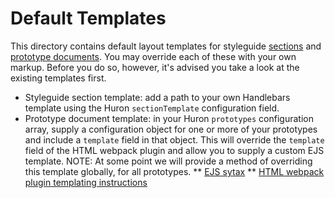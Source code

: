 # Default Templates

This directory contains default layout templates for styleguide [sections](./sections.hbs) and [prototype documents](./prototype-template.ejs). You may override each of these with your own markup. Before you do so, however, it's advised you take a look at the existing templates first.

* Styleguide section template: add a path to your own Handlebars template using the Huron `sectionTemplate` configuration field.
* Prototype document template: in your Huron `prototypes` configuration array, supply a configuration object for one or more of your prototypes and include a `template` field in that object. This will override the `template` field of the HTML webpack plugin and allow you to supply a custom EJS template. NOTE: At some point we will provide a method of overriding this template globally, for all prototypes.
	** [EJS sytax](http://www.embeddedjs.com/)
	** [HTML webpack plugin templating instructions](https://github.com/ampedandwired/html-webpack-plugin)
